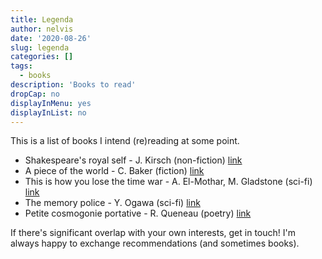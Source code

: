 ```yaml
---
title: Legenda
author: nelvis
date: '2020-08-26'
slug: legenda
categories: []
tags:
  - books
description: 'Books to read'
dropCap: no
displayInMenu: yes
displayInList: no
---
```


This is a list of books I intend (re)reading at some point.

* Shakespeare's royal self - J. Kirsch (non-fiction) [link](https://www.goodreads.com/book/show/4624552-shakespeare-s-royal-self)
* A piece of the world - C. Baker (fiction) [link](https://www.goodreads.com/book/show/30255942-a-piece-of-the-world?ac=1&from_search=true&qid=2GV89y6t0M&rank=1)
* This is how you lose the time war - A. El-Mothar, M. Gladstone (sci-fi) [link](https://www.goodreads.com/book/show/43352954-this-is-how-you-lose-the-time-war?ac=1&from_search=true&qid=kVR3XrPRNO&rank=1)
* The memory police - Y. Ogawa (sci-fi) [link](https://www.goodreads.com/book/show/37004370-the-memory-police)
* Petite cosmogonie portative - R. Queneau (poetry) [link](https://www.goodreads.com/book/show/9671378-piccola-cosmogonia-portatile)

If there's significant overlap with your own interests, get in touch! I'm always happy to exchange recommendations (and sometimes books).
